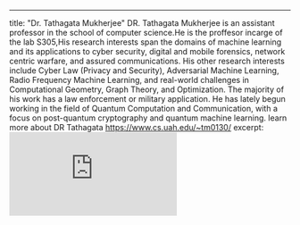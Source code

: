 ---
title: "Dr. Tathagata Mukherjee"
DR. Tathagata Mukherjee is an assistant professor in the school of computer science.He is the proffesor incarge of the lab S305,His research interests span the domains of machine learning and its applications to cyber security, digital and mobile forensics, network centric warfare, and assured communications.
His other research interests include Cyber Law (Privacy and Security), Adversarial Machine Learning, Radio Frequency Machine Learning, and real-world challenges in Computational Geometry, Graph Theory, and Optimization.
The majority of his work has a law enforcement or military application.
He has lately begun working in the field of Quantum Computation and Communication, with a focus on post-quantum cryptography and quantum machine learning. 
learn more about DR Tathagata https://www.cs.uah.edu/~tm0130/
excerpt:![dr T.MD](https://github.com/kinyalinn/kinyalinn.github.io/files/8432751/dr.T.MD)


     
       
       
     


   
    

  
